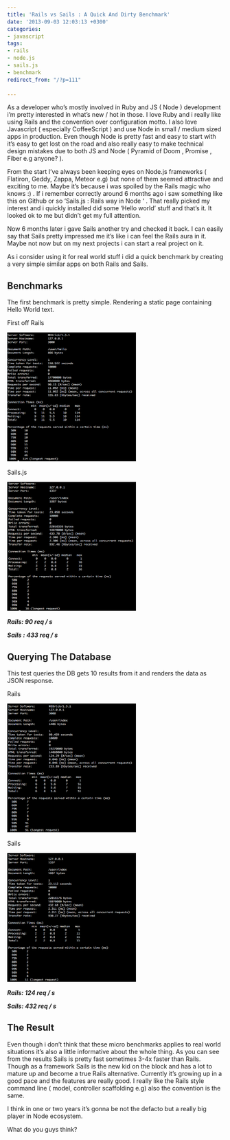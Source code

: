 ```yaml
---
title: 'Rails vs Sails : A Quick And Dirty Benchmark'
date: '2013-09-03 12:03:13 +0300'
categories:
- javascript
tags:
- rails
- node.js
- sails.js
- benchmark
redirect_from: "/?p=111"

---
```


As a developer who’s mostly involved in Ruby and JS ( Node ) development i’m pretty interested in what’s new / hot in those. I love Ruby and i really like using Rails and the convention over configuration motto. I also love Javascript ( especially CoffeeScript ) and use Node in small / medium sized apps in production. Even though Node is pretty fast and easy to start with it’s easy to get lost on the road and also really easy to make technical design mistakes due to both JS and Node ( Pyramid of Doom , Promise , Fiber e.g anyone? ).

From the start I’ve always been keeping eyes on Node.js frameworks ( Flatiron, Geddy, Zappa, Meteor e.g) but none of them seemed attractive and exciting to me. Maybe it’s because i was spoiled by the Rails magic who knows :) . If i remember correctly around 6 months ago i saw something like this on Github or so ‘Sails.js : Rails way in Node ‘ . That really picked my interest and i quickly installed did some ‘Hello world’ stuff and that’s it. It looked ok to me but didn’t get my full attention.

Now 6 months later i gave Sails another try and checked it back. I can easily say that Sails pretty impressed me it’s like i can feel the Rails aura in it. Maybe not now but on my next projects i can start a real project on it.

As i consider using it for real world stuff i did a quick benchmark by creating a very simple similar apps on both Rails and Sails.

## Benchmarks

The first benchmark is pretty simple. Rendering a static page containing Hello World text.

First off Rails

<img src="/images/rails_static.png" width="300" height="300"/>

Sails.js

<img src="/images/sails_static.png" width="300" height="300"/>

***Rails: 90 req / s***

***Sails : 433 req / s***

## Querying The Database

This test queries the DB gets 10 results from it and renders the data as JSON response.

Rails

<img src="/images/rails_json_db.png" width="300" height="300"/>

Sails

<img src="/images/sails_json_db.png" width="300" height="300"/>

***Rails: 124 req / s***

***Sails: 432 req / s***

## The Result

Even though i don’t think that these micro benchmarks applies to real world situations it’s also a little informative about the whole thing. As you can see from the results Sails is pretty fast sometimes 3-4x faster than Rails. Though as a framework Sails is the new kid on the block and has a lot to mature up and become a true Rails alternative. Currently it’s growing up in a good pace and the features are really good. I really like the Rails style command line ( model, controller scaffolding e.g) also the convention is the same.

I think in one or two years it’s gonna be not the defacto but a really big player in Node ecosystem.

What do you guys think?




